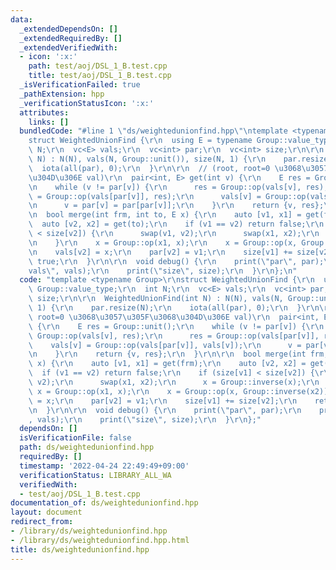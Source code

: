 ```yaml
---
data:
  _extendedDependsOn: []
  _extendedRequiredBy: []
  _extendedVerifiedWith:
  - icon: ':x:'
    path: test/aoj/DSL_1_B.test.cpp
    title: test/aoj/DSL_1_B.test.cpp
  _isVerificationFailed: true
  _pathExtension: hpp
  _verificationStatusIcon: ':x:'
  attributes:
    links: []
  bundledCode: "#line 1 \"ds/weightedunionfind.hpp\"\ntemplate <typename Group>\r\n\
    struct WeightedUnionFind {\r\n  using E = typename Group::value_type;\r\n  int\
    \ N;\r\n  vc<E> vals;\r\n  vc<int> par;\r\n  vc<int> size;\r\n\r\n  WeightedUnionFind(int\
    \ N) : N(N), vals(N, Group::unit()), size(N, 1) {\r\n    par.resize(N);\r\n  \
    \  iota(all(par), 0);\r\n  }\r\n\r\n  // (root, root=0 \u3068\u3057\u305F\u3068\
    \u304D\u306E val)\r\n  pair<int, E> get(int v) {\r\n    E res = Group::unit();\r\
    \n    while (v != par[v]) {\r\n      res = Group::op(vals[v], res);\r\n      res\
    \ = Group::op(vals[par[v]], res);\r\n      vals[v] = Group::op(vals[par[v]], vals[v]);\r\
    \n      v = par[v] = par[par[v]];\r\n    }\r\n    return {v, res};\r\n  }\r\n\r\
    \n  bool merge(int frm, int to, E x) {\r\n    auto [v1, x1] = get(frm);\r\n  \
    \  auto [v2, x2] = get(to);\r\n    if (v1 == v2) return false;\r\n    if (size[v1]\
    \ < size[v2]) {\r\n      swap(v1, v2);\r\n      swap(x1, x2);\r\n      x = Group::inverse(x);\r\
    \n    }\r\n    x = Group::op(x1, x);\r\n    x = Group::op(x, Group::inverse(x2));\r\
    \n    vals[v2] = x;\r\n    par[v2] = v1;\r\n    size[v1] += size[v2];\r\n    return\
    \ true;\r\n  }\r\n\r\n  void debug() {\r\n    print(\"par\", par);\r\n    print(\"\
    vals\", vals);\r\n    print(\"size\", size);\r\n  }\r\n};\n"
  code: "template <typename Group>\r\nstruct WeightedUnionFind {\r\n  using E = typename\
    \ Group::value_type;\r\n  int N;\r\n  vc<E> vals;\r\n  vc<int> par;\r\n  vc<int>\
    \ size;\r\n\r\n  WeightedUnionFind(int N) : N(N), vals(N, Group::unit()), size(N,\
    \ 1) {\r\n    par.resize(N);\r\n    iota(all(par), 0);\r\n  }\r\n\r\n  // (root,\
    \ root=0 \u3068\u3057\u305F\u3068\u304D\u306E val)\r\n  pair<int, E> get(int v)\
    \ {\r\n    E res = Group::unit();\r\n    while (v != par[v]) {\r\n      res =\
    \ Group::op(vals[v], res);\r\n      res = Group::op(vals[par[v]], res);\r\n  \
    \    vals[v] = Group::op(vals[par[v]], vals[v]);\r\n      v = par[v] = par[par[v]];\r\
    \n    }\r\n    return {v, res};\r\n  }\r\n\r\n  bool merge(int frm, int to, E\
    \ x) {\r\n    auto [v1, x1] = get(frm);\r\n    auto [v2, x2] = get(to);\r\n  \
    \  if (v1 == v2) return false;\r\n    if (size[v1] < size[v2]) {\r\n      swap(v1,\
    \ v2);\r\n      swap(x1, x2);\r\n      x = Group::inverse(x);\r\n    }\r\n   \
    \ x = Group::op(x1, x);\r\n    x = Group::op(x, Group::inverse(x2));\r\n    vals[v2]\
    \ = x;\r\n    par[v2] = v1;\r\n    size[v1] += size[v2];\r\n    return true;\r\
    \n  }\r\n\r\n  void debug() {\r\n    print(\"par\", par);\r\n    print(\"vals\"\
    , vals);\r\n    print(\"size\", size);\r\n  }\r\n};"
  dependsOn: []
  isVerificationFile: false
  path: ds/weightedunionfind.hpp
  requiredBy: []
  timestamp: '2022-04-24 22:49:49+09:00'
  verificationStatus: LIBRARY_ALL_WA
  verifiedWith:
  - test/aoj/DSL_1_B.test.cpp
documentation_of: ds/weightedunionfind.hpp
layout: document
redirect_from:
- /library/ds/weightedunionfind.hpp
- /library/ds/weightedunionfind.hpp.html
title: ds/weightedunionfind.hpp
---
```

